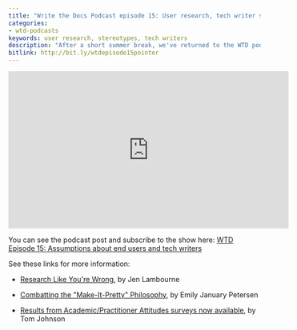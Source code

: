 ```yaml
---
title: "Write the Docs Podcast episode 15: User research, tech writer stereotypes, and conversations"
categories:
- wtd-podcasts
keywords: user research, stereotypes, tech writers
description: "After a short summer break, we've returned to the WTD podcast and taken up our mics again to talk about important doc issues. In this episode, we first chat about assumptions we have regarding our users and the value of doing user research. Basing the discussion on Jen Lambourne's talk at WTD Portland 2018, we talk about ways to capture the user perspective and limitations/workarounds for user research within the corporate domain. Next, we chat about an article by Emily January Petersen on the Make-It-Pretty Philosophy, where the roles of tech writers are reduced to grammar and style editing only, without more substantive updates and revisions to content. Finally, we talk about Tom's research project on healing the academic/practitioner divide and how he hopes his conversation posts will bring both sides more closely together."
bitlink: http://bit.ly/wtdepisode15pointer
---
```


<iframe width="560" height="315" src="https://www.youtube.com/embed/8UC3fWXCKp4" frameborder="0" allow="autoplay; encrypted-media" allowfullscreen></iframe>

You can see the podcast post and subscribe to the show here: [WTD Episode 15: Assumptions about end users and tech writers](http://podcast.writethedocs.org/2018/07/22/ways-of-seeing-our-users-ways-others-see-us/)

See these links for more information:

* [Research Like You're Wrong](https://www.youtube.com/watch?v=aCNbVf9Id5Y&index=2&list=PLZAeFn6dfHplUgfLOLEuHHAm1HdrIyaZ7), by Jen Lambourne

* [Combatting the "Make-It-Pretty" Philosophy](https://idratherbewriting.com/2018/07/18/stereotypes-about-tech-writers-in-workplace/), by Emily January Petersen

* [Results from Academic/Practitioner Attitudes surveys now available](https://idratherbewriting.com/2018/07/17/interpreting-results-of-academic-practitioner-survey/), by Tom Johnson
